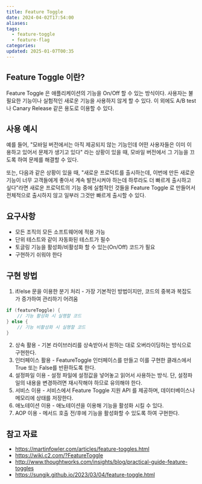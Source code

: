 ```yaml
---
title: Feature Toggle
date: 2024-04-02T17:54:00
aliases: 
tags:
  - feature-toggle
  - feature-flag
categories: 
updated: 2025-01-07T00:35
---
```


## Feature Toggle 이란?

Feature Toggle 은 애플리케이션의 기능을 On/Off 할 수 있는 방식이다. 사용자는 불필요한 기능이나 실험적인 새로운 기능을 사용하지 않게 할 수 있다. 이 외에도 A/B test 나 Canary Release 같은 용도로 이용할 수 있다.

## 사용 예시

예를 들어, "모바일 버전에서는 아직 제공되지 않는 기능인데 어떤 사용자들은 이미 이용하고 있어서 문제가 생기고 있다" 라는 상황이 있을 때, 모바일 버전에서 그 기능을 끄도록 하여 문제를 해결할 수 있다.

또는, 다음과 같은 상황이 있을 때, "새로운 프로덕트를 출시하는데, 이번에 만든 새로운 기능이 너무 고객들에게 좋아서 계속 발전시켜야 하는데 하루라도 더 빠르게 출시하고 싶다"라면 새로운 프로덕트의 기능 중에 실험적인 것들을 Feature Toggle 로 만들어서 전체적으로 출시하지 않고 일부러 그것만 빠르게 출시할 수 있다.

## 요구사항

- 모든 조직의 모든 소프트웨어에 적용 가능
- 단위 테스트와 같이 자동화된 테스트가 필수
- 토글링 기능을 활성화/비활성화 할 수 있는(On/Off) 코드가 필요
- 구현하기 쉬워야 한다

## 구현 방법

1. if/else 문을 이용한 분기 처리 - 가장 기본적인 방법이지만, 코드의 중복과 복잡도가 증가하여 관리하기 어려움

```java
if (featureToggle) {
    // 기능 활성화 시 실행할 코드
} else {
    // 기능 비활성화 시 실행할 코드
}
```

2. 상속 활용 - 기본 라이브러리를 상속받아서 원하는 대로 오버라이딩하는 방식으로 구현한다.
3. 인터페이스 활용 - FeatureToggle 인터페이스를 만들고 이를 구현한 클래스에서 True 또는 False를 반환하도록 한다.
4. 설정파일 이용 - 설정 파일에 설정값을 넣어놓고 읽어서 사용하는 방식. 단, 설정파일의 내용을 변경하려면 재시작해야 하므로 유의해야 한다.
5. 서비스 이용 - 서비스에서 Feature Toggle 지원 API 를 제공하며, 데이터베이스나 메모리에 상태를 저장한다.
6. 애노테이션 이용 - 애노테이션을 이용해 기능을 활성화 시킬 수 있다.
7. AOP 이용 - 메서드 호출 전/후에 기능을 활성화할 수 있도록 하여 구현한다.

## 참고 자료

- https://martinfowler.com/articles/feature-toggles.html
- https://wiki.c2.com/?FeatureToggle
- http://www.thoughtworks.com/insights/blog/practical-guide-feature-toggles
- https://sungjk.github.io/2023/03/04/feature-toggle.html

